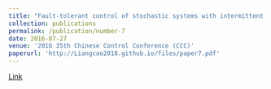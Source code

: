 ```yaml
---
title: "Fault-tolerant control of stochastic systems with intermittent faults and time-varying delays"
collection: publications
permalink: /publication/number-7
date: 2016-07-27
venue: '2016 35th Chinese Control Conference (CCC)'
paperurl: 'http://Liangcao2018.github.io/files/paper7.pdf'
---
```

[Link](https://ieeexplore.ieee.org/abstract/document/7554421)